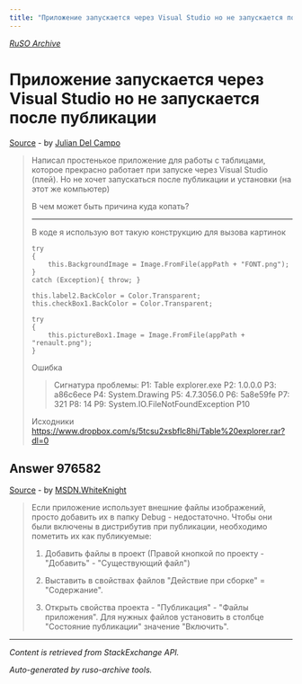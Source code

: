 ```yaml
---
title: "Приложение запускается через Visual Studio но не запускается после публикации"
---
```

<p><i><a href="https://github.com/MSDN-WhiteKnight/ruso-archive/">RuSO Archive</a></i></p>
<h1>Приложение запускается через Visual Studio но не запускается после публикации</h1>
<p><a href="https://ru.stackoverflow.com/questions/976468/%d0%9f%d1%80%d0%b8%d0%bb%d0%be%d0%b6%d0%b5%d0%bd%d0%b8%d0%b5-%d0%b7%d0%b0%d0%bf%d1%83%d1%81%d0%ba%d0%b0%d0%b5%d1%82%d1%81%d1%8f-%d1%87%d0%b5%d1%80%d0%b5%d0%b7-visual-studio-%d0%bd%d0%be-%d0%bd%d0%b5-%d0%b7%d0%b0%d0%bf%d1%83%d1%81%d0%ba%d0%b0%d0%b5%d1%82%d1%81%d1%8f-%d0%bf%d0%be%d1%81%d0%bb%d0%b5-%d0%bf%d1%83%d0%b1%d0%bb%d0%b8%d0%ba%d0%b0%d1%86%d0%b8%d0%b8">Source</a> - by <a href="https://ru.stackoverflow.com/users/208327/julian-del-campo">Julian Del Campo</a></p>
<blockquote>
<p>Написал простенькое приложение для работы с таблицами, которое прекрасно работает при запуске через Visual Studio (плей). Но не хочет запускаться после публикации и установки (на этот же компьютер) </p>

<p>В чем может быть причина куда копать? </p>

<hr>

<p>В коде я использую вот такую конструкцию для вызова картинок</p>

<pre><code>try
{
    this.BackgroundImage = Image.FromFile(appPath + "FONT.png");
}
catch (Exception){ throw; }

this.label2.BackColor = Color.Transparent;
this.checkBox1.BackColor = Color.Transparent;

try
{
    this.pictureBox1.Image = Image.FromFile(appPath + "renault.png");
}
</code></pre>

<p>Ошибка</p>

<blockquote>
  <p>Сигнатура проблемы: P1: Table explorer.exe P2: 1.0.0.0 P3: a86c6ece P4: System.Drawing P5: 4.7.3056.0 P6: 5a8e59fe P7: 321 P8: 14 P9: System.IO.FileNotFoundException P10</p>
</blockquote>

<p>Исходники
<a href="https://www.dropbox.com/s/5tcsu2xsbflc8hi/Table%20explorer.rar?dl=0" rel="nofollow noreferrer">https://www.dropbox.com/s/5tcsu2xsbflc8hi/Table%20explorer.rar?dl=0</a></p>

</blockquote>
<h2>Answer 976582</h2>
<p><a href="https://ru.stackoverflow.com/a/976582/">Source</a> - by <a href="https://ru.stackoverflow.com/users/240512/msdn-whiteknight">MSDN.WhiteKnight</a></p>
<blockquote>
<p>Если приложение использует внешние файлы изображений, просто добавить их в папку Debug - недостаточно. Чтобы они были включены в дистрибутив при публикации, необходимо пометить их как публикуемые:</p>

<ol>
<li><p>Добавить файлы в проект (Правой кнопкой по проекту - "Добавить" - "Существующий файл")</p></li>
<li><p>Выставить в свойствах файлов "Действие при сборке" = "Содержание".</p></li>
<li><p>Открыть свойства проекта - "Публикация" - "Файлы приложения". Для нужных файлов установить в столбце "Состояние публикации" значение "Включить".</p></li>
</ol>

</blockquote>
<hr/>
<p><i>Content is retrieved from StackExchange API. </i></p>
<p><i>Auto-generated by ruso-archive tools. </i></p>
